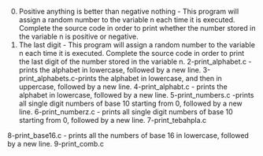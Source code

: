 0. Positive anything is better than negative nothing - This program will assign a random number to the variable n each time it is executed. Complete the source code in order to print whether the number stored in the variable n is positive or negative.
1. The last digit - This program will assign a random number to the variable n each time it is executed. Complete the source code in order to print the last digit of the number stored in the variable n.
2-print_alphabet.c - prints the alphabet in lowercase, followed by a new line.
3-print_alphabets.c-prints the alphabet in lowercase, and then in uppercase, followed by a new line.
4-print_alphabt.c - prints the alphabet in lowercase, followed by a new line.
5-print_numbers.c -prints all single digit numbers of base 10 starting from 0, followed by a new line.
6-print_numberz.c - prints all single digit numbers of base 10 starting from 0, followed by a new line.
7-print_tebahpla.c

8-print_base16.c - prints all the numbers of base 16 in lowercase, followed by a new line.
9-print_comb.c

